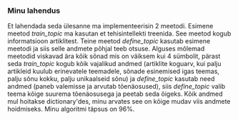 ### Minu lahendus

Et lahendada seda ülesanne ma implementeerisin 2 meetodi. Esimene meetod _train_topic_ ma kasutan et tehisintellekti 
treenida. See meetod kogub informatsioon artiklitest. Teine meetod _define_topic_ kasutab esimene meetodi ja siis
selle andmete põhjal teeb otsuse. Alguses mõlemad meetodid viskavad ära kõik sõnad mis on väiksem kui 4 sümbolit,
pärast seda _train_topic_ kogub kõik vajalikud andmed (artiklite koguarv, kui palju artikleid kuulub erinevatele
teemadele, sõnade esinemised igas teemas, palju sõnu kokku, palju unikaalseid sõnu) ja _define_topic_ kasutab 
need andmed (paneb valemisse ja arvutab tõenäosused), siis _define_topic_ valib teema kõige suurema tõenäosusega
ja peetab seda õigeks. Kõik andmed mul hoitakse dictionary'des, minu arvates see on kõige mudav viis andmete 
hoidmiseks. Minu algoritmi täpsus on 96%.  